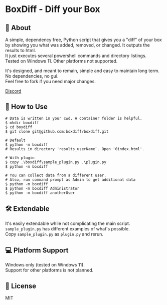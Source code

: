 # BoxDiff - Diff your Box

## 💎 About

A simple, dependency free, Python script that gives you a "diff" of your box by showing you what was added, removed, 
or changed. It outputs the results to html.  
It just executes several powershell commands and directory listings.  
Tested on Windows 11.  Other platforms not supported.

It's designed, and meant to remain, simple and easy to maintain long term. No dependencies, no gui.  
Feel free to fork if you need major changes.

[Discord](https://discord.gg/JdrGQKqAUe)

## 📖 How to Use

```shell
# Data is written in your cwd. A container folder is helpful.
$ mkdir boxdiff
$ cd boxdiff
$ git clone git@github.com:boxdiff/boxdiff.git

# Default
$ python -m boxdiff
# Results in directory 'results_userName`. Open '0index.html'.

# With plugin
$ copy .\boxdiff\sample_plugin.py .\plugin.py
$ python -m boxdiff

# You can collect data from a different user.
# Also, run command prompt as Admin to get additional data
$ python -m boxdiff
$ python -m boxdiff Administrator
$ python -m boxdiff anotherUser
```

## 🛠️ Extendable

It's easily extendable while not complicating the main script.  
`sample_plugin.py` has different examples of what's possible.  
Copy `sample_plugin.py` as `plugin.py` and rerun.

## 💻 Platform Support

Windows only (tested on Windows 11).  
Support for other platforms is not planned.

## 📜 License

MIT